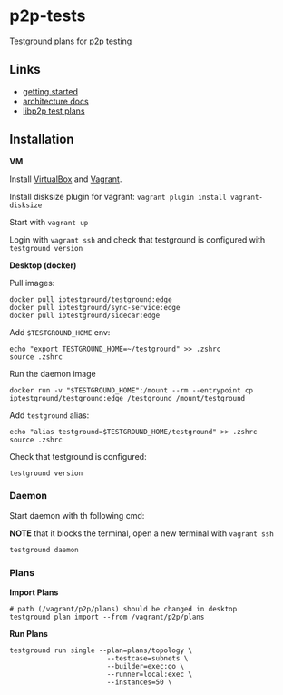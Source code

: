 # p2p-tests
Testground plans for p2p testing

## Links

* [getting started](https://docs.testground.ai/getting-started)
* [architecture docs](https://docs.testground.ai/concepts-and-architecture)
* [libp2p test plans](https://github.com/libp2p/test-plans)

## Installation

**VM**

Install [VirtualBox](https://www.virtualbox.org/wiki/Downloads) and
[Vagrant](https://www.vagrantup.com/downloads).

Install disksize plugin for vagrant: `vagrant plugin install vagrant-disksize`

Start with `vagrant up`

Login with `vagrant ssh` and check that testground is configured with `testground version`

**Desktop (docker)**

Pull images:

```shell
docker pull iptestground/testground:edge
docker pull iptestground/sync-service:edge
docker pull iptestground/sidecar:edge
```

Add `$TESTGROUND_HOME` env:

```shell
echo "export TESTGROUND_HOME=~/testground" >> .zshrc
source .zshrc
```

Run the daemon image

```shell
docker run -v "$TESTGROUND_HOME":/mount --rm --entrypoint cp iptestground/testground:edge /testground /mount/testground
```

Add `testground` alias:

```shell
echo "alias testground=$TESTGROUND_HOME/testground" >> .zshrc
source .zshrc
```

Check that testground is configured:

```shell
testground version
```

### Daemon

Start daemon with th following cmd:

**NOTE** that it blocks the terminal, open a new terminal with `vagrant ssh`

```shell
testground daemon
```

### Plans

**Import Plans**

```shell
# path (/vagrant/p2p/plans) should be changed in desktop
testground plan import --from /vagrant/p2p/plans
```

**Run Plans**

```shell
testground run single --plan=plans/topology \
                        --testcase=subnets \
                        --builder=exec:go \
                        --runner=local:exec \
                        --instances=50 \
```
